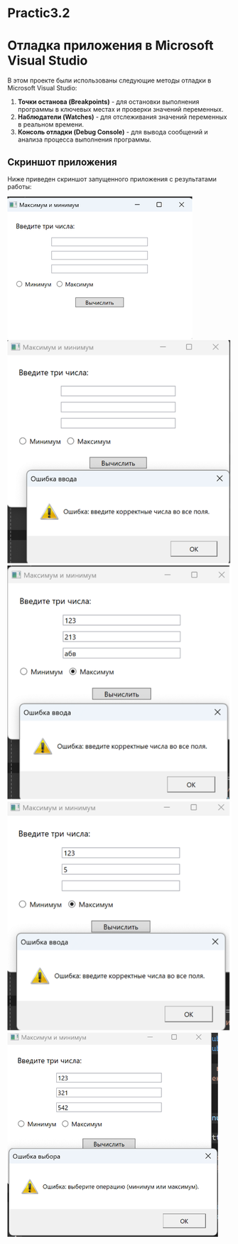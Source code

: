 # Practic3.2
# Отладка приложения в Microsoft Visual Studio

В этом проекте были использованы следующие методы отладки в Microsoft Visual Studio:

1. **Точки останова (Breakpoints)** - для остановки выполнения программы в ключевых местах и проверки значений переменных.
2. **Наблюдатели (Watches)** - для отслеживания значений переменных в реальном времени.
3. **Консоль отладки (Debug Console)** - для вывода сообщений и анализа процесса выполнения программы.

## Скриншот приложения

Ниже приведен скриншот запущенного приложения с результатами работы:

![Работа 1](https://github.com/neftysha/Practic3.2/blob/main/1pr3.png)
![Работа 2](https://github.com/neftysha/Practic3.2/blob/main/2pr3.png)
![Работа 3](https://github.com/neftysha/Practic3.2/blob/main/3pr3.png)
![Работа 4](https://github.com/neftysha/Practic3.2/blob/main/4pr3.png)
![Работа 5](https://github.com/neftysha/Practic3.2/blob/main/5pr3.png)

